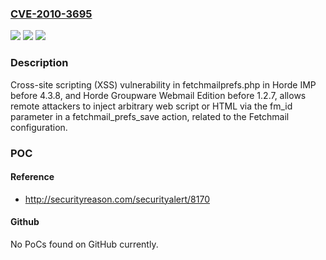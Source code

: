 ### [CVE-2010-3695](https://cve.mitre.org/cgi-bin/cvename.cgi?name=CVE-2010-3695)
![](https://img.shields.io/static/v1?label=Product&message=n%2Fa&color=blue)
![](https://img.shields.io/static/v1?label=Version&message=n%2Fa&color=blue)
![](https://img.shields.io/static/v1?label=Vulnerability&message=n%2Fa&color=brighgreen)

### Description

Cross-site scripting (XSS) vulnerability in fetchmailprefs.php in Horde IMP before 4.3.8, and Horde Groupware Webmail Edition before 1.2.7, allows remote attackers to inject arbitrary web script or HTML via the fm_id parameter in a fetchmail_prefs_save action, related to the Fetchmail configuration.

### POC

#### Reference
- http://securityreason.com/securityalert/8170

#### Github
No PoCs found on GitHub currently.

